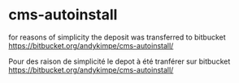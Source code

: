 cms-autoinstall
===============


for reasons of simplicity the deposit was transferred to bitbucket https://bitbucket.org/andykimpe/cms-autoinstall/

Pour des raison de simplicité le depot à été tranférer sur bitbucket https://bitbucket.org/andykimpe/cms-autoinstall/
